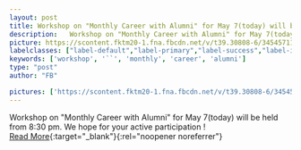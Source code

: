 ```yaml
---
layout: post
title: Workshop on "Monthly Career with Alumni" for May 7(today) will be held from 8:30 pm.
description:   Workshop on "Monthly Career with Alumni" for May 7(today) will be held from 8:30 pm. We hope for your active participation !  
picture: https://scontent.fktm20-1.fna.fbcdn.net/v/t39.30808-6/345457114_102130706216107_4429114416670472897_n.jpg?stp=dst-jpg_s960x960&_nc_cat=107&cb=99be929b-59f725be&ccb=1-7&_nc_sid=730e14&_nc_ohc=wHfBPjUpbcgAX-G0TI-&_nc_ht=scontent.fktm20-1.fna&oh=00_AfAubke29hGi2YKWHEM_pQnZQS35L0qqnp9YGNEKAGivUA&oe=64918433
labelclasses: ["label-default","label-primary","label-success","label-info","label-warning","label-danger"]
keywords: ['workshop', '``', 'monthly', 'career', 'alumni']
type: "post"
author: "FB"

pictures: ['https://scontent.fktm20-1.fna.fbcdn.net/v/t39.30808-6/345457114_102130706216107_4429114416670472897_n.jpg?stp=dst-jpg_s960x960&_nc_cat=107&cb=99be929b-59f725be&ccb=1-7&_nc_sid=730e14&_nc_ohc=wHfBPjUpbcgAX-G0TI-&_nc_ht=scontent.fktm20-1.fna&oh=00_AfAubke29hGi2YKWHEM_pQnZQS35L0qqnp9YGNEKAGivUA&oe=64918433']
---
```

  Workshop on "Monthly Career with Alumni" for May 7(today) will be held from 8:30 pm. We hope for your active participation !  <br>[Read More](#){:target="_blank"}{:rel="noopener noreferrer"}